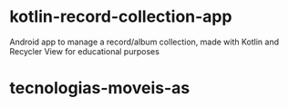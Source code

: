 # kotlin-record-collection-app
Android app to manage a record/album collection, made with Kotlin and Recycler View for educational purposes
# tecnologias-moveis-as
